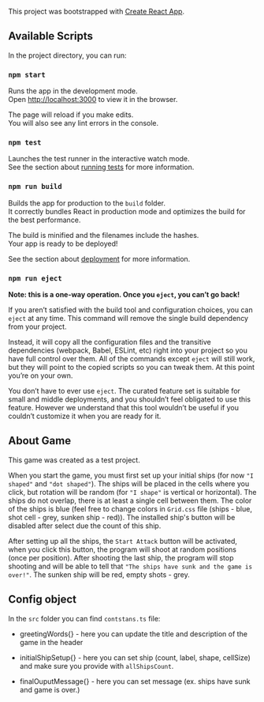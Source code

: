 This project was bootstrapped with [Create React App](https://github.com/facebook/create-react-app).

## Available Scripts

In the project directory, you can run:

### `npm start`

Runs the app in the development mode.<br />
Open [http://localhost:3000](http://localhost:3000) to view it in the browser.

The page will reload if you make edits.<br />
You will also see any lint errors in the console.

### `npm test`

Launches the test runner in the interactive watch mode.<br />
See the section about [running tests](https://facebook.github.io/create-react-app/docs/running-tests) for more information.

### `npm run build`

Builds the app for production to the `build` folder.<br />
It correctly bundles React in production mode and optimizes the build for the best performance.

The build is minified and the filenames include the hashes.<br />
Your app is ready to be deployed!

See the section about [deployment](https://facebook.github.io/create-react-app/docs/deployment) for more information.

### `npm run eject`

**Note: this is a one-way operation. Once you `eject`, you can’t go back!**

If you aren’t satisfied with the build tool and configuration choices, you can `eject` at any time. This command will remove the single build dependency from your project.

Instead, it will copy all the configuration files and the transitive dependencies (webpack, Babel, ESLint, etc) right into your project so you have full control over them. All of the commands except `eject` will still work, but they will point to the copied scripts so you can tweak them. At this point you’re on your own.

You don’t have to ever use `eject`. The curated feature set is suitable for small and middle deployments, and you shouldn’t feel obligated to use this feature. However we understand that this tool wouldn’t be useful if you couldn’t customize it when you are ready for it.

## About Game

This game was created as a test project.

When you start the game, you must first set up your initial ships (for now `"I shaped"` and `"dot shaped"`). The ships will be placed in the cells where you click, but rotation will be random (for `"I shape"` is vertical or horizontal). The ships do not overlap, there is at least a single cell between them. The color of the ships is blue (feel free to change colors in `Grid.css` file (ships - blue, shot cell - grey, sunken ship - red)). The installed ship's button will be disabled after select due the count of this ship.

After setting up all the ships, the `Start Attack` button will be activated, when you click this button, the program will shoot at random positions (once per position). After shooting the last ship, the program will stop shooting and will be able to tell that `"The ships have sunk and the game is over!"`. The sunken ship will be red, empty shots - grey.

## Config object

In the `src` folder you can find `contstans.ts` file:

- greetingWords{} - here you can update the title and description of the game in the header<br />

- initialShipSetup{} - here you can set ship (count, label, shape, cellSize) and make sure you provide with `allShipsCount`.<br />

- finalOuputMessage{} - here you can set message (ex. ships have sunk and game is over.)<br />
